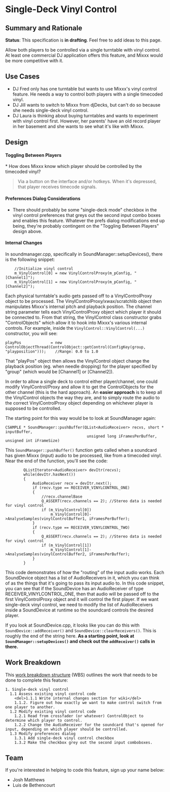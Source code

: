 # Single-Deck Vinyl Control

## Summary and Rationale

**Status**: This specification is **in drafting**. Feel free to add
ideas to this page.

Allow both players to be controlled via a single turntable with vinyl
control. At least one commercial DJ application offers this feature, and
Mixxx would be more competitive with it.

## Use Cases

  - DJ Fred only has one turntable but wants to use Mixxx's vinyl
    control feature. He needs a way to control both players with a
    single timecoded vinyl.
  - DJ Jill wants to switch to Mixxx from djDecks, but can't do so
    because she needs single-deck vinyl control.
  - DJ Laura is thinking about buying turntables and wants to experiment
    with vinyl control first. However, her parents' have an old record
    player in her basement and she wants to see what it's like with
    Mixxx.

## Design

#### Toggling Between Players

\* How does Mixxx know which player should be controlled by the
timecoded vinyl?

> Via a button on the interface and/or hotkeys. When it's depressed,
> that player receives timecode signals.

#### Preferences Dialog Considerations

  - There should probably be some "single-deck mode" checkbox in the
    vinyl control preferences that greys out the second input combo
    boxes and enables this feature. Whatever the prefs dialog
    modifications end up being, they're probably contingent on the
    "Toggling Between Players" design above.

#### Internal Changes

In soundmanager.cpp, specifically in SoundManager::setupDevices(), there
is the following snippet:

``` 
    //Initialize vinyl control
    m_VinylControl[0] = new VinylControlProxy(m_pConfig, "[Channel1]");
    m_VinylControl[1] = new VinylControlProxy(m_pConfig, "[Channel2]");
```

Each physical turntable's audio gets passed off to a VinylControlProxy
object to be processed. The VinylControlProxy/xwax/scratchlib object
then manipulates Mixxx's internal pitch and playback position. The
channel string parameter tells each VinylControlProxy object which
player it should be connected to. From that string, the VinylControl
class constructor grabs "ControlObjects" which allow it to hook into
Mixxx's various internal controls. For example, inside the
`VinylControl::VinylControl(...)` constructor, you will see:

    playPos             = new ControlObjectThread(ControlObject::getControl(ConfigKey(group, "playposition")));    //Range: 0.0 to 1.0

That "playPos" object then allows the VinylControl object change the
playback position (eg. when needle dropping) for the player specified by
"group" (which would be \[Channel1\] or \[Channel2\]).

In order to allow a single deck to control either player/channel, one
could modify VinylControl/Proxy and allow it to get the ControlObjects
for the other channel (this is the hard approach). An **easier
approach** is to keep all the VinylControl objects the way they are, and
to simply route the audio to the correct VinylControlProxy object
depending on whichever player is supposed to be controlled.

The starting point for this way would be to look at SoundManager again:

    CSAMPLE * SoundManager::pushBuffer(QList<AudioReceiver> recvs, short * inputBuffer,
                                        unsigned long iFramesPerBuffer, unsigned int iFrameSize)

This `SoundManager::pushBuffer()` function gets called when a soundcard
has given Mixxx (input) audio to be processed, like from a timecoded
vinyl. Near the end of the function, you'll see the code:

``` 
        QListIterator<AudioReceiver> devItr(recvs);
        while(devItr.hasNext())
        {
            AudioReceiver recv = devItr.next();
            if (recv.type == RECEIVER_VINYLCONTROL_ONE)
            {
                //recv.channelBase
                Q_ASSERT(recv.channels == 2); //Stereo data is needed for vinyl control
                if (m_VinylControl[0])
                    m_VinylControl[0]->AnalyseSamples(vinylControlBuffer1, iFramesPerBuffer);
            }
            if (recv.type == RECEIVER_VINYLCONTROL_TWO)
            {
                Q_ASSERT(recv.channels == 2); //Stereo data is needed for vinyl control
                if (m_VinylControl[1])
                    m_VinylControl[1]->AnalyseSamples(vinylControlBuffer2, iFramesPerBuffer);
            }
        }
```

This code demonstrates of how the "routing" of the input audio works.
Each SoundDevice object has a list of AudioReceivers in it, which you
can think of as the things that it's going to pass its input audio to.
In this code snippet, you can see that if the SoundDevice has an
AudioReceiver of type RECEIVER\_VINYLCONTROL\_ONE, then that audio will
be passed off to the first VinylControlProxy object and it will control
the first player. If we want single-deck vinyl control, we need to
modify the list of AudioReceivers inside a SoundDevice at runtime so the
soundcard controls the desired player.

If you look at SoundDevice.cpp, it looks like you can do this with
`SoundDevice::addReceiver()` and `SoundDevice::clearReceivers()`. This
is roughly the end of the string here. **As a starting point, look at
`SoundManager::setupDevices()` and check out the `addReceiver()` calls
in there.**

## Work Breakdown

This [work breakdown
structure](http://en.wikipedia.org/wiki/Work_breakdown_structure) (WBS)
outlines the work that needs to be done to complete this feature:

``` 
1. Single-deck vinyl control
  1.1 Assess existing vinyl control code
    <del>1.1.1 Write internal changes section for wiki</del>
    1.1.2. Figure out how exactly we want to make control switch from one player to another.
  1.2 Modify existing vinyl control code
    1.2.1 Read from crossfader (or whatever) ControlObject to determine which player to control.
    1.2.2 Change the AudioReceiver for the soundcard that's opened for input, depending on which player should be controlled. 
  1.3 Modify preferences dialog
    1.3.1 Add single-deck vinyl control checkbox
    1.3.2 Make the checkbox grey out the second input comboboxes. 
```

## Team

If you're interested in helping to code this feature, sign up your name
below:

  - Josh Matthews
  - Luis de Bethencourt
